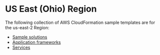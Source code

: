 # US East \(Ohio\) Region<a name="cfn-sample-templates-us-east-2"></a>

The following collection of AWS CloudFormation sample templates are for the us\-east\-2 Region:

- [Sample solutions](sample-templates-applications-us-east-2.md)
- [Application frameworks](sample-templates-appframeworks-us-east-2.md)
- [Services](sample-templates-services-us-east-2.md)
